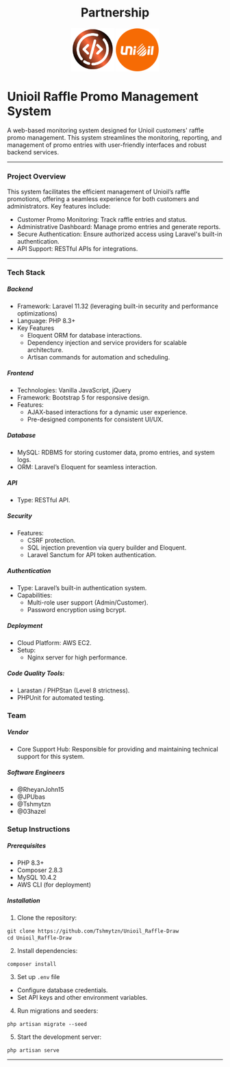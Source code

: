 <h1 align="center">Partnership</h1>
<p align="center">
  <img src="public/unioil_images/logo1.png" alt="Core Support Logo" width="100"/>
  <img src="public/unioil_images/unioil.png" alt="Unioil Logo" width="100"/>
</p>

# Unioil Raffle Promo Management System

A web-based monitoring system designed for Unioil customers' raffle promo management. This system streamlines the monitoring, reporting, and management of promo entries with user-friendly interfaces and robust backend services.

---

### Project Overview

This system facilitates the efficient management of Unioil’s raffle promotions, offering a seamless experience for both customers and administrators. Key features include:

- Customer Promo Monitoring: Track raffle entries and status.
- Administrative Dashboard: Manage promo entries and generate reports.
- Secure Authentication: Ensure authorized access using Laravel's built-in authentication.
- API Support: RESTful APIs for integrations.

---

### Tech Stack

##### Backend
- Framework: Laravel 11.32 (leveraging built-in security and performance optimizations)
- Language: PHP 8.3+
- Key Features
    - Eloquent ORM for database interactions.
    - Dependency injection and service providers for scalable architecture.
    - Artisan commands for automation and scheduling.

##### Frontend
- Technologies: Vanilla JavaScript, jQuery
- Framework: Bootstrap 5 for responsive design.
- Features:
    - AJAX-based interactions for a dynamic user experience.
    - Pre-designed components for consistent UI/UX.

##### Database
- MySQL: RDBMS for storing customer data, promo entries, and system logs.
- ORM: Laravel’s Eloquent for seamless interaction.

##### API
- Type: RESTful API.

##### Security
- Features:
    - CSRF protection.
    - SQL injection prevention via query builder and Eloquent.
    - Laravel Sanctum for API token authentication.

##### Authentication
- Type: Laravel’s built-in authentication system.
- Capabilities:
    - Multi-role user support (Admin/Customer).
    - Password encryption using bcrypt.

##### Deployment
- Cloud Platform: AWS EC2.
- Setup:
    - Nginx server for high performance.

##### Code Quality Tools:
- Larastan / PHPStan (Level 8 strictness).
- PHPUnit for automated testing.

### Team

##### Vendor
- Core Support Hub: Responsible for providing and maintaining technical support for this system.

##### Software Engineers
 - @RheyanJohn15
 - @JPUbas
 - @Tshmytzn
 - @03hazel

### Setup Instructions

##### Prerequisites
- PHP 8.3+
- Composer 2.8.3
- MySQL 10.4.2
- AWS CLI (for deployment)

##### Installation
1. Clone the repository:
```
git clone https://github.com/Tshmytzn/Unioil_Raffle-Draw
cd Unioil_Raffle-Draw
```
2. Install dependencies:
```
composer install
```
3. Set up `.env` file
- Configure database credentials.
- Set API keys and other environment variables.
4. Run migrations and seeders:
```
php artisan migrate --seed
```
5. Start the development server:
```
php artisan serve
```

---
